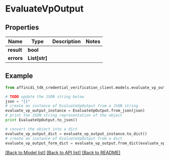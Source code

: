 # EvaluateVpOutput

## Properties

| Name       | Type          | Description | Notes |
| ---------- | ------------- | ----------- | ----- |
| **result** | **bool**      |             |
| **errors** | **List[str]** |             |

## Example

```python
from affinidi_tdk_credential_verification_client.models.evaluate_vp_output import EvaluateVpOutput

# TODO update the JSON string below
json = "{}"
# create an instance of EvaluateVpOutput from a JSON string
evaluate_vp_output_instance = EvaluateVpOutput.from_json(json)
# print the JSON string representation of the object
print EvaluateVpOutput.to_json()

# convert the object into a dict
evaluate_vp_output_dict = evaluate_vp_output_instance.to_dict()
# create an instance of EvaluateVpOutput from a dict
evaluate_vp_output_form_dict = evaluate_vp_output.from_dict(evaluate_vp_output_dict)
```

[[Back to Model list]](../README.md#documentation-for-models) [[Back to API list]](../README.md#documentation-for-api-endpoints) [[Back to README]](../README.md)
